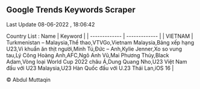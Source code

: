 

## Google Trends Keywords Scraper 
 
Last Update 08-06-2022 , 18:06:42

Country List :
 Name  | Keyword |
| ------------- | ------------- |
| VIETNAM | Turkmenistan – Malaysia,Thể thao,VTVGo,Vietnam Malaysia,Bảng xếp hạng U23,Vi khuẩn ăn thịt người,Minh Tú,Đức – Anh,Kylie Jenner,Xo so vung tau,Lý Công Hoàng Anh,AFC,Ngô Anh Vũ,Mai Phương Thúy,Black Adam,Vòng loại World Cup 2022 châu Á,Dung Quang Nho,U23 Việt Nam đấu với U23 Malaysia,U23 Hàn Quốc đấu với U.23 Thái Lan,iOS 16 |



© Abdul Muttaqin 
